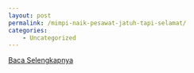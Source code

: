 ```yaml
---
layout: post
permalink: /mimpi-naik-pesawat-jatuh-tapi-selamat/
categories:
    - Uncategorized
---
```


[Baca Selengkapnya](/06)